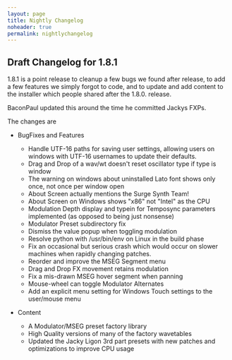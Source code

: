 ```yaml
---
layout: page
title: Nightly Changelog
noheader: true
permalink: nightlychangelog
---
```


## Draft Changelog for 1.8.1

1.8.1 is a point release to cleanup a few bugs we found after release, to add a few features we simply forgot to code, and 
to update and add content to the installer which people shared after the 1.8.0. release. 

BaconPaul updated this around the time he committed Jackys FXPs.

The changes are

* BugFixes and Features
   * Handle UTF-16 paths for saving user settings, allowing users on windows with UTF-16 usernames
     to update their defaults.
   * Drag and Drop of a wav/wt doesn't reset oscillator type if type is window
   * The warning on windows about uninstalled Lato font shows only once, not once per window open
   * About Screen actually mentions the Surge Synth Team!
   * About Screen on Windows shows "x86" not "Intel" as the CPU
   * Modulation Depth display and typein for Temposync parameters implemented (as opposed to being just nonsense)
   * Modulator Preset subdirectory fix
   * Dismiss the value popup when toggling modulation
   * Resolve python with /usr/bin/env on Linux in the build phase
   * Fix an occasional but serious crash which would occur on slower machines when rapidly changing patches.
   * Reorder and improve the MSEG Segment menu
   * Drag and Drop FX movement retains modulation
   * Fix a mis-drawn MSEG hover segment when panning
   * Mouse-wheel can toggle Modulator Alternates
   * Add an explicit menu setting for Windows Touch settings to the user/mouse menu
   
   
 * Content
   * A Modulator/MSEG preset factory library
   * High Quality versions of many of the factory wavetables
   * Updated the Jacky Ligon 3rd part presets with new patches and optimizations to improve CPU usage
   
   
